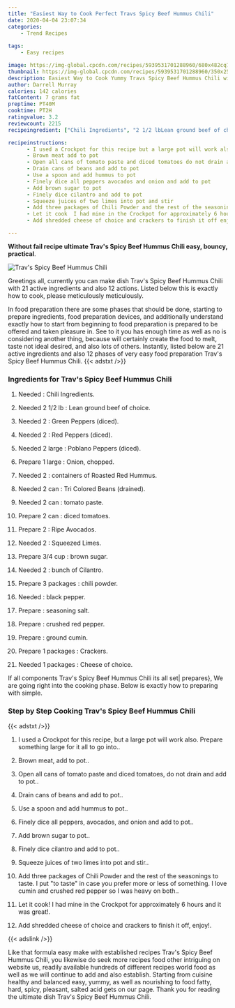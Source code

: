 ```yaml
---
title: "Easiest Way to Cook Perfect Travs Spicy Beef Hummus Chili"
date: 2020-04-04 23:07:34
categories:
    - Trend Recipes
    
tags:
    - Easy recipes

image: https://img-global.cpcdn.com/recipes/5939531701288960/680x482cq70/travs-spicy-beef-hummus-chili-recipe-main-photo.jpg
thumbnail: https://img-global.cpcdn.com/recipes/5939531701288960/350x250cq70/travs-spicy-beef-hummus-chili-recipe-main-photo.jpg
description: Easiest Way to Cook Yummy Travs Spicy Beef Hummus Chili with 21 ingredients and 12 stages of easy cooking.
author: Darrell Murray
calories: 142 calories
fatContent: 7 grams fat
preptime: PT40M
cooktime: PT2H
ratingvalue: 3.2
reviewcount: 2215
recipeingredient: ["Chili Ingredients", "2 1/2 lbLean ground beef of choice", "2Green Peppers diced", "2Red Peppers diced", "2 largePoblano Peppers diced", "1 largeOnion chopped", "2containers of Roasted Red Hummus", "2 canTri Colored Beans drained", "2 cantomato paste", "2 candiced tomatoes", "2Ripe Avocados", "2Squeezed Limes", "3/4 cupbrown sugar", "2bunch of Cilantro", "3 packageschili powder", "black pepper", "seasoning salt", "crushed red pepper", "ground cumin", "1 packagesCrackers", "1 packagesCheese of choice"]

recipeinstructions: 
      - I used a Crockpot for this recipe but a large pot will work also  Prepare something large for it all to go into 
      - Brown meat add to pot 
      - Open all cans of tomato paste and diced tomatoes do not drain and add to pot 
      - Drain cans of beans and add to pot 
      - Use a spoon and add hummus to pot 
      - Finely dice all peppers avocados and onion and add to pot 
      - Add brown sugar to pot 
      - Finely dice cilantro and add to pot 
      - Squeeze juices of two limes into pot and stir 
      - Add three packages of Chili Powder and the rest of the seasonings to taste  I put to taste in case you prefer more or less of something  I love cumin and crushed red pepper so I was heavy on both 
      - Let it cook  I had mine in the Crockpot for approximately 6 hours and it was great 
      - Add shredded cheese of choice and crackers to finish it off enjoy

---
```




**Without fail recipe ultimate Trav&#39;s Spicy Beef Hummus Chili easy, bouncy, practical**. 


![Trav&#39;s Spicy Beef Hummus Chili](https://img-global.cpcdn.com/recipes/5939531701288960/680x482cq70/travs-spicy-beef-hummus-chili-recipe-main-photo.jpg "Trav&#39;s Spicy Beef Hummus Chili")




Greetings all, currently you can make dish Trav&#39;s Spicy Beef Hummus Chili with 21 active ingredients and also 12 actions. Listed below this is exactly how to cook, please meticulously meticulously.

In food preparation there are some phases that should be done, starting to prepare ingredients, food preparation devices, and additionally understand exactly how to start from beginning to food preparation is prepared to be offered and taken pleasure in. See to it you has enough time as well as no is considering another thing, because will certainly create the food to melt, taste not ideal desired, and also lots of others. Instantly, listed below are 21 active ingredients and also 12 phases of very easy food preparation Trav&#39;s Spicy Beef Hummus Chili.
{{< adstxt />}}

### Ingredients for Trav&#39;s Spicy Beef Hummus Chili


1. Needed  : Chili Ingredients.

1. Needed 2 1/2 lb : Lean ground beef of choice.

1. Needed 2 : Green Peppers (diced).

1. Needed 2 : Red Peppers (diced).

1. Needed 2 large : Poblano Peppers (diced).

1. Prepare 1 large : Onion, chopped.

1. Needed 2 : containers of Roasted Red Hummus.

1. Needed 2 can : Tri Colored Beans (drained).

1. Needed 2 can : tomato paste.

1. Prepare 2 can : diced tomatoes.

1. Prepare 2 : Ripe Avocados.

1. Needed 2 : Squeezed Limes.

1. Prepare 3/4 cup : brown sugar.

1. Needed 2 : bunch of Cilantro.

1. Prepare 3 packages : chili powder.

1. Needed  : black pepper.

1. Prepare  : seasoning salt.

1. Prepare  : crushed red pepper.

1. Prepare  : ground cumin.

1. Prepare 1 packages : Crackers.

1. Needed 1 packages : Cheese of choice.



If all components Trav&#39;s Spicy Beef Hummus Chili its all set| prepares}, We are going right into the cooking phase. Below is exactly how to preparing with simple.

### Step by Step Cooking Trav&#39;s Spicy Beef Hummus Chili

{{< adstxt />}}


1. I used a Crockpot for this recipe, but a large pot will work also.  Prepare something large for it all to go into..



1. Brown meat, add to pot..



1. Open all cans of tomato paste and diced tomatoes, do not drain and add to pot..



1. Drain cans of beans and add to pot..



1. Use a spoon and add hummus to pot..



1. Finely dice all peppers, avocados, and onion and add to pot..



1. Add brown sugar to pot..



1. Finely dice cilantro and add to pot..



1. Squeeze juices of two limes into pot and stir..



1. Add three packages of Chili Powder and the rest of the seasonings to taste.  I put &#34;to taste&#34; in case you prefer more or less of something.  I love cumin and crushed red pepper so I was heavy on both..



1. Let it cook!  I had mine in the Crockpot for approximately 6 hours and it was great!.



1. Add shredded cheese of choice and crackers to finish it off, enjoy!.





{{< adslink />}}

Like that formula easy make with established recipes Trav&#39;s Spicy Beef Hummus Chili, you likewise do seek more recipes food other intriguing on website us, readily available hundreds of different recipes world food as well as we will continue to add and also establish. Starting from cuisine healthy and balanced easy, yummy, as well as nourishing to food fatty, hard, spicy, pleasant, salted acid gets on our page. Thank you for reading the ultimate dish Trav&#39;s Spicy Beef Hummus Chili.
